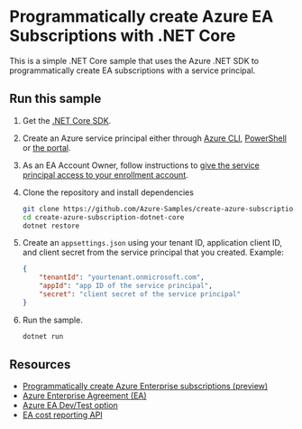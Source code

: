 # Programmatically create Azure EA Subscriptions with .NET Core

This is a simple .NET Core sample that uses the Azure .NET SDK to programmatically create EA subscriptions with a service principal.

## Run this sample

1. Get the [.NET Core SDK](https://www.microsoft.com/net/core).

1. Create an Azure service principal either through
    [Azure CLI](https://docs.microsoft.com/cli/azure/create-an-azure-service-principal-azure-cli?toc=%2fazure%2fazure-resource-manager%2ftoc.json),
    [PowerShell](https://docs.microsoft.com/azure/azure-resource-manager/resource-group-authenticate-service-principal/)
    or [the portal](https://docs.microsoft.com/azure/azure-resource-manager/resource-group-create-service-principal-portal/).

1. As an EA Account Owner, follow instructions to [give the service principal access to your enrollment account](https://aka.ms/easubcreationpublicpreview).

1. Clone the repository and install dependencies

    ```bash
    git clone https://github.com/Azure-Samples/create-azure-subscription-dotnet-core.git
    cd create-azure-subscription-dotnet-core
    dotnet restore
    ```

1. Create an `appsettings.json` using your tenant ID, application client ID, and client secret from the service principal that you created. Example:

    ```json
    {
        "tenantId": "yourtenant.onmicrosoft.com",
        "appId": "app ID of the service principal",
        "secret": "client secret of the service principal"
    }
    ```

1. Run the sample.

    ```bash
    dotnet run
    ```

## Resources

* [Programmatically create Azure Enterprise subscriptions (preview)](https://aka.ms/easubcreationpublicpreview)
* [Azure Enterprise Agreement (EA)](https://azure.microsoft.com/pricing/enterprise-agreement/)
* [Azure EA Dev/Test option](https://azure.microsoft.com/offers/ms-azr-0148p/)
* [EA cost reporting API](https://docs.microsoft.com/azure/billing/billing-enterprise-api)
